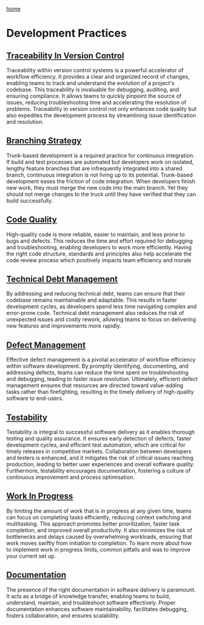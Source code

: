 [home](../README.md)
# Development Practices


## [Traceability In Version Control](traceability-in-version-control.md)
Traceability within version control systems is a powerful accelerator of workflow efficiency. It provides a clear and organized record of changes, enabling teams to track and understand the evolution of a project's codebase. This traceability is invaluable for debugging, auditing, and ensuring compliance. It allows teams to quickly pinpoint the source of issues, reducing troubleshooting time and accelerating the resolution of problems. Traceability in version control not only enhances code quality but also expedites the development process by streamlining issue identification and resolution.

 
## [Branching Strategy](branching-strategy.md)
Trunk-based development is a required practice for continuous integration. If build and test processes are automated but developers work on isolated, lengthy feature branches that are infrequently integrated into a shared branch, continuous integration is not living up to its potential. Trunk-based development eases the friction of code integration. When developers finish new work, they must merge the new code into the main branch. Yet they should not merge changes to the truck until they have verified that they can build successfully.

 
## [Code Quality](code-quality.md)
High-quality code is more reliable, easier to maintain, and less prone to bugs and defects. This reduces the time and effort required for debugging and troubleshooting, enabling developers to work more efficiently. Having the right code structure, standards and principles also help accelerate the code review process which positively impacts team efficiency and morale

 
## [Technical Debt Management](technical-debt-management.md)
By addressing and reducing technical debt, teams can ensure that their codebase remains maintainable and adaptable. This results in faster development cycles, as developers spend less time navigating complex and error-prone code. Technical debt management also reduces the risk of unexpected issues and costly rework, allowing teams to focus on delivering new features and improvements more rapidly.

 
## [Defect Management](defect-management.md)
Effective defect management is a pivotal accelerator of workflow efficiency within software development. By promptly identifying, documenting, and addressing defects, teams can reduce the time spent on troubleshooting and debugging, leading to faster issue resolution. Ultimately, efficient defect management ensures that resources are directed toward value-adding tasks rather than firefighting, resulting in the timely delivery of high-quality software to end-users.

 
## [Testability](testability.md)
Testability is integral to successful software delivery as it enables thorough testing and quality assurance. It ensures early detection of defects, faster development cycles, and efficient test automation, which are critical for timely releases in competitive markets. Collaboration between developers and testers is enhanced, and it mitigates the risk of critical issues reaching production, leading to better user experiences and overall software quality. Furthermore, testability encourages documentation, fostering a culture of continuous improvement and process optimisation.

 
## [Work In Progress](work-in-progress.md)
By limiting the amount of work that is in progress at any given time, teams can focus on completing tasks efficiently, reducing context switching and multitasking. This approach promotes better prioritization, faster task completion, and improved overall productivity. It also minimizes the risk of bottlenecks and delays caused by overwhelming workloads, ensuring that work moves swiftly from initiation to completion. To learn more about how to implement work in progress limits, common pitfalls and was to improve your current set up.

 
## [Documentation](documentation.md)
The presence of the right documentation in software delivery is paramount. It acts as a bridge of knowledge transfer, enabling teams to build, understand, maintain, and troubleshoot software effectively. Proper documentation enhances software maintainability, facilitates debugging, fosters collaboration, and ensures scalability.
